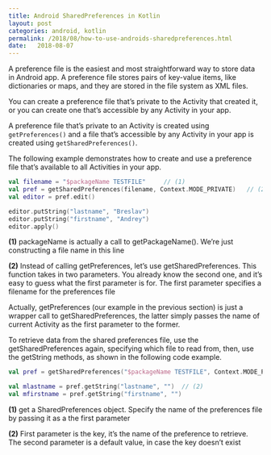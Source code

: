 ```yaml
---
title: Android SharedPreferences in Kotlin
layout: post
categories: android, kotlin
permalink: /2018/08/how-to-use-androids-sharedpreferences.html
date:   2018-08-07 
---
```


A preference file is the easiest and most straightforward way to store data in Android app. A preference file stores pairs of key-value items, like dictionaries or maps, and they are stored in the file system as XML files.

You can create a preference file that’s private to the Activity that created it, or you can create one that’s accessible by any Activity in your app.

A preference file that’s private to an Activity is created using `getPreferences()` and a file that’s accessible by any Activity in your app is created using `getSharedPreferences()`.

The following example demonstrates how to create and use a preference file that’s available to all Activities in your app.

```kotlin
val filename = "$packageName TESTFILE"     // (1)
val pref = getSharedPreferences(filename, Context.MODE_PRIVATE)   // (2)
val editor = pref.edit()

editor.putString("lastname", "Breslav")
editor.putString("firstname", "Andrey")
editor.apply()
```

**(1)** packageName is actually a call to getPackageName(). We’re just constructing a file name in this line

**(2)** Instead of calling getPreferences, let’s use getSharedPreferences. This function takes in two parameters. You already know the second one, and it’s easy to guess what the first parameter is for. The first parameter specifies a filename for the preferences file

Actually, getPreferences (our example in the previous section) is just a wrapper call to getSharedPreferences, the latter simply passes the name of current Activity as the first parameter to the former.

To retrieve data from the shared preferences file, use the getSharedPreferences again, specifying which file to read from, then, use the getString methods, as shown in the following code example.


```kotlin
val pref = getSharedPreferences("$packageName TESTFILE", Context.MODE_PRIVATE) // (1)

val mlastname = pref.getString("lastname", "")  // (2)
val mfirstname = pref.getString("firstname", "")
```

**(1)** get a SharedPreferences object. Specify the name of the preferences file by passing it as a the first parameter

**(2)** First parameter is the key, it’s the name of the preference to retrieve. The second parameter is a default value, in case the key doesn’t exist
 